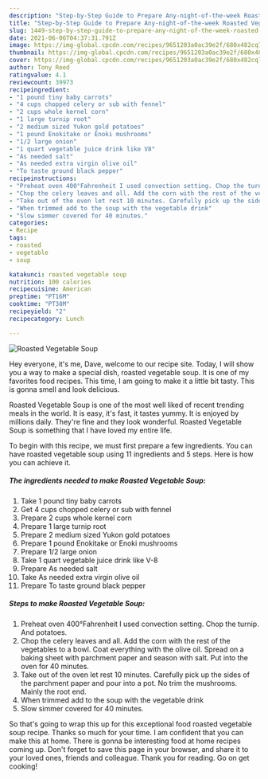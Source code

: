 ```yaml
---
description: "Step-by-Step Guide to Prepare Any-night-of-the-week Roasted Vegetable Soup"
title: "Step-by-Step Guide to Prepare Any-night-of-the-week Roasted Vegetable Soup"
slug: 1449-step-by-step-guide-to-prepare-any-night-of-the-week-roasted-vegetable-soup
date: 2021-06-06T04:37:31.791Z
image: https://img-global.cpcdn.com/recipes/9651203a0ac39e2f/680x482cq70/roasted-vegetable-soup-recipe-main-photo.jpg
thumbnail: https://img-global.cpcdn.com/recipes/9651203a0ac39e2f/680x482cq70/roasted-vegetable-soup-recipe-main-photo.jpg
cover: https://img-global.cpcdn.com/recipes/9651203a0ac39e2f/680x482cq70/roasted-vegetable-soup-recipe-main-photo.jpg
author: Tony Reed
ratingvalue: 4.1
reviewcount: 39973
recipeingredient:
- "1 pound tiny baby carrots"
- "4 cups chopped celery or sub with fennel"
- "2 cups whole kernel corn"
- "1 large turnip root"
- "2 medium sized Yukon gold potatoes"
- "1 pound Enokitake or Enoki mushrooms"
- "1/2 large onion"
- "1 quart vegetable juice drink like V8"
- "As needed salt"
- "As needed extra virgin olive oil"
- "To taste ground black pepper"
recipeinstructions:
- "Preheat oven 400°Fahrenheit I used convection setting. Chop the turnip. And potatoes."
- "Chop the celery leaves and all. Add the corn with the rest of the vegetables to a bowl. Coat everything with the olive oil. Spread on a baking sheet with parchment paper and season with salt. Put into the oven for 40 minutes."
- "Take out of the oven let rest 10 minutes. Carefully pick up the sides of the parchment paper and pour into a pot. No trim the mushrooms. Mainly the root end."
- "When trimmed add to the soup with the vegetable drink"
- "Slow simmer covered for 40 minutes."
categories:
- Recipe
tags:
- roasted
- vegetable
- soup

katakunci: roasted vegetable soup 
nutrition: 100 calories
recipecuisine: American
preptime: "PT16M"
cooktime: "PT38M"
recipeyield: "2"
recipecategory: Lunch

---
```



![Roasted Vegetable Soup](https://img-global.cpcdn.com/recipes/9651203a0ac39e2f/680x482cq70/roasted-vegetable-soup-recipe-main-photo.jpg)

Hey everyone, it's me, Dave, welcome to our recipe site. Today, I will show you a way to make a special dish, roasted vegetable soup. It is one of my favorites food recipes. This time, I am going to make it a little bit tasty. This is gonna smell and look delicious.



Roasted Vegetable Soup is one of the most well liked of recent trending meals in the world. It is easy, it's fast, it tastes yummy. It is enjoyed by millions daily. They're fine and they look wonderful. Roasted Vegetable Soup is something that I have loved my entire life.


To begin with this recipe, we must first prepare a few ingredients. You can have roasted vegetable soup using 11 ingredients and 5 steps. Here is how you can achieve it.

<!--inarticleads1-->

##### The ingredients needed to make Roasted Vegetable Soup:

1. Take 1 pound tiny baby carrots
1. Get 4 cups chopped celery or sub with fennel
1. Prepare 2 cups whole kernel corn
1. Prepare 1 large turnip root
1. Prepare 2 medium sized Yukon gold potatoes
1. Prepare 1 pound Enokitake or Enoki mushrooms
1. Prepare 1/2 large onion
1. Take 1 quart vegetable juice drink like V-8
1. Prepare As needed salt
1. Take As needed extra virgin olive oil
1. Prepare To taste ground black pepper




<!--inarticleads2-->

##### Steps to make Roasted Vegetable Soup:

1. Preheat oven 400°Fahrenheit I used convection setting. Chop the turnip. And potatoes.
1. Chop the celery leaves and all. Add the corn with the rest of the vegetables to a bowl. Coat everything with the olive oil. Spread on a baking sheet with parchment paper and season with salt. Put into the oven for 40 minutes.
1. Take out of the oven let rest 10 minutes. Carefully pick up the sides of the parchment paper and pour into a pot. No trim the mushrooms. Mainly the root end.
1. When trimmed add to the soup with the vegetable drink
1. Slow simmer covered for 40 minutes.




So that's going to wrap this up for this exceptional food roasted vegetable soup recipe. Thanks so much for your time. I am confident that you can make this at home. There is gonna be interesting food at home recipes coming up. Don't forget to save this page in your browser, and share it to your loved ones, friends and colleague. Thank you for reading. Go on get cooking!
